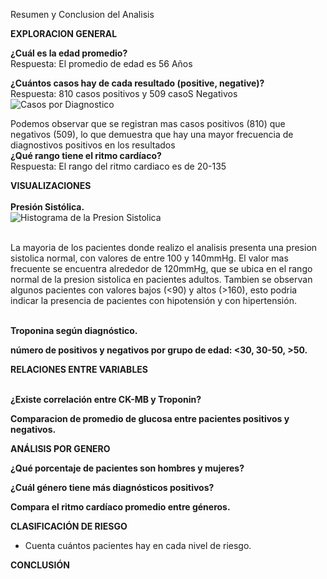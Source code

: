 Resumen y Conclusion del Analisis

**EXPLORACION GENERAL**

**¿Cuál es la edad promedio?** <br>
Respuesta: El promedio de edad es 56 Años<br>

**¿Cuántos casos hay de cada resultado (positive, negative)?** <br>
Respuesta: 810 casos positivos y 509 casoS Negativos <br>
![Casos por Diagnostico](https://github.com/user-attachments/assets/59023102-a28f-43b9-b5fe-6b01b5431a2e)

Podemos observar que se registran mas casos positivos (810) que negativos (509), lo que demuestra que hay una mayor frecuencia de diagnostivos positivos en los resultados
<br>
**¿Qué rango tiene el ritmo cardíaco?** <br>
Respuesta: El rango del ritmo cardiaco es de 20-135 <br>

**VISUALIZACIONES**<br>
<br>
**Presión Sistólica.** <br>
![Histograma de la Presion Sistolica](https://github.com/user-attachments/assets/4a208f3e-6e8a-49d3-a020-301a1f2483d4) <br><br>

La mayoria de los pacientes donde realizo el analisis presenta una presion sistolica normal, con valores de entre 100 y 140mmHg.
El valor mas frecuente se encuentra alrededor de 120mmHg, que se ubica en el rango normal de la presion sistolica en pacientes adultos.
Tambien se observan algunos pacientes con valores bajos (<90) y altos (>160), esto podria indicar la presencia de pacientes con hipotensión y con hipertensión.<br><br>

**Troponina según diagnóstico.** <br>


**número de positivos y negativos por grupo de edad: <30, 30-50, >50.** <br>



**RELACIONES ENTRE VARIABLES** <br><br>

**¿Existe correlación entre CK-MB y Troponin?** <br>

**Comparacion de promedio de glucosa entre pacientes positivos y negativos.** <br>

**ANÁLISIS POR GENERO**<br>

**¿Qué porcentaje de pacientes son hombres y mujeres?** <br>
  
**¿Cuál género tiene más diagnósticos positivos?** <br>
  
**Compara el ritmo cardíaco promedio entre géneros.**



**CLASIFICACIÓN DE RIESGO**

- Cuenta cuántos pacientes hay en cada nivel de riesgo.

**CONCLUSIÓN**
